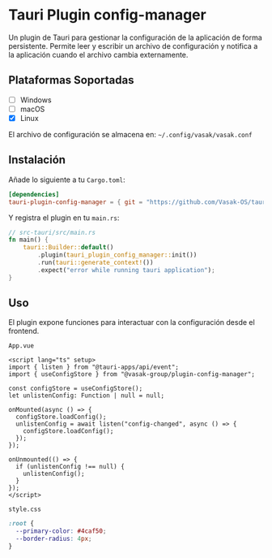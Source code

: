 # Tauri Plugin config-manager

Un plugin de Tauri para gestionar la configuración de la aplicación de forma persistente. Permite leer y escribir un archivo de configuración y notifica a la aplicación cuando el archivo cambia externamente.

## Plataformas Soportadas

- [ ] Windows
- [ ] macOS
- [x] Linux

El archivo de configuración se almacena en: `~/.config/vasak/vasak.conf`

## Instalación

Añade lo siguiente a tu `Cargo.toml`:

```toml
[dependencies]
tauri-plugin-config-manager = { git = "https://github.com/Vasak-OS/tauri-plugin-config-manager" } # O la versión de crates.io si está publicado
```

Y registra el plugin en tu `main.rs`:

```rust
// src-tauri/src/main.rs
fn main() {
    tauri::Builder::default()
        .plugin(tauri_plugin_config_manager::init())
        .run(tauri::generate_context!())
        .expect("error while running tauri application");
}
```

## Uso

El plugin expone funciones para interactuar con la configuración desde el frontend.

`App.vue`

```vue
<script lang="ts" setup>
import { listen } from "@tauri-apps/api/event";
import { useConfigStore } from "@vasak-group/plugin-config-manager";

const configStore = useConfigStore();
let unlistenConfig: Function | null = null;

onMounted(async () => {
  configStore.loadConfig();
  unlistenConfig = await listen("config-changed", async () => {
    configStore.loadConfig();
  });
});

onUnmounted(() => {
  if (unlistenConfig !== null) {
    unlistenConfig();
  }
});
</script>
```

`style.css`

```css
:root {
  --primary-color: #4caf50;
  --border-radius: 4px;
}
```
